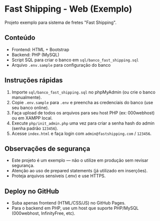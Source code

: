 # Fast Shipping - Web (Exemplo)
Projeto exemplo para sistema de fretes "Fast Shipping".

## Conteúdo
- Frontend: HTML + Bootstrap
- Backend: PHP (MySQL)
- Script SQL para criar o banco em `sql/banco_fast_shipping.sql`
- Arquivo `.env.sample` para configuração do banco

## Instruções rápidas
1. Importe `sql/banco_fast_shipping.sql` no phpMyAdmin (ou crie o banco manualmente).
2. Copie `.env.sample` para `.env` e preencha as credenciais do banco (use seu banco online).
3. Faça upload de todos os arquivos para seu host PHP (ex: 000webhost) ou em XAMPP local.
4. Execute `php/init_admin.php` uma vez para criar a senha hash do admin (senha padrão `123456`).
5. Acesse `index.html` e faça login com `admin@fastshipping.com` / `123456`.

## Observações de segurança
- Este projeto é um exemplo — não o utilize em produção sem revisar segurança.
- Atenção ao uso de prepared statements (já utilizado em inserções).
- Proteja arquivos sensíveis (.env) e use HTTPS.

## Deploy no GitHub
- Suba apenas frontend (HTML/CSS/JS) no GitHub Pages.
- Para o backend em PHP, use um host que suporte PHP/MySQL (000webhost, InfinityFree, etc).
